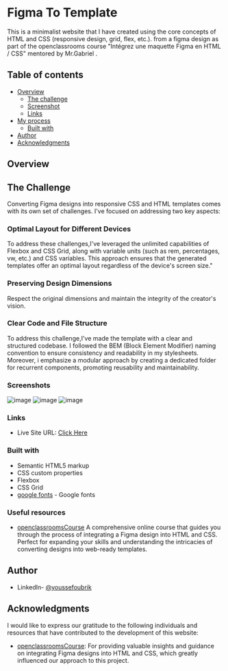# Figma To Template

This is a minimalist website that I have created using the core concepts of HTML and CSS (responsive design, grid, flex, etc.).
from a figma design as part of the openclassrooms course "Intégrez une maquette Figma en HTML / CSS" mentored by Mr.Gabriel .

## Table of contents

- [Overview](#overview)
  - [The challenge](#the-challenge)
  - [Screenshot](#screenshot)
  - [Links](#links)
- [My process](#my-process)
  - [Built with](#built-with)
- [Author](#author)
- [Acknowledgments](#acknowledgments)

## Overview

## The Challenge

Converting Figma designs into responsive CSS and HTML templates comes with its own set of challenges. I've focused on addressing two key aspects:

### Optimal Layout for Different Devices


To address these challenges,I've leveraged the unlimited capabilities of Flexbox and CSS Grid, along with variable units (such as rem, percentages, vw, etc.) and CSS variables. This approach ensures that the generated templates offer an optimal layout regardless of the device's screen size."

### Preserving Design Dimensions

Respect the original dimensions and maintain the integrity of the creator's vision.

### Clear Code and File Structure

To address this challenge,I've made the template with a clear and structured codebase. I followed the BEM (Block Element Modifier) naming convention to ensure consistency and readability in my stylesheets. Moreover, i emphasize a modular approach by creating a dedicated folder for recurrent components, promoting reusability and maintainability.


### Screenshots

![image](https://github.com/oubrikyoussef/figma_to_template/assets/133607377/f270a4f9-f804-4c40-8b36-a176328f15c1)
![image](https://github.com/oubrikyoussef/figma_to_template/assets/133607377/e4882ccf-6d00-47dc-8d5a-d656c08eeac9)
![image](https://github.com/oubrikyoussef/figma_to_template/assets/133607377/1b9f179b-1012-4584-bc92-40b1348b411d)

### Links

- Live Site URL: [Click Here](https://oubrikyoussef.github.io/figma_to_template/)

### Built with

- Semantic HTML5 markup
- CSS custom properties
- Flexbox
- CSS Grid
- [google fonts](https://fonts.google.com/) - Google fonts

### Useful resources

- [openclassroomsCourse](https://openclassrooms.com/en/courses/8242681-integrez-une-maquette-figma-en-html-css) 
A comprehensive online course that guides you through the process of integrating a Figma design into HTML and CSS. Perfect for expanding your skills and understanding the intricacies of converting designs into web-ready templates.

## Author

- LinkedIn- [@youssefoubrik](https://www.linkedin.com/in/youssefoubrik/)

## Acknowledgments

I would like to express our gratitude to the following individuals and resources that have contributed to the development of this website:

- [openclassroomsCourse](https://openclassrooms.com/en/courses/8242681-integrez-une-maquette-figma-en-html-css): For providing valuable insights and guidance on integrating Figma designs into HTML and CSS, which greatly influenced our approach to this project.


